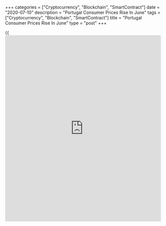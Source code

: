 +++
categories = ["Cryptocurrency", "Blockchain", "SmartContract"]
date = "2020-07-10"
description = "Portugal Consumer Prices Rise In June"
tags = ["Cryptocurrency", "Blockchain", "SmartContract"]
title = "Portugal Consumer Prices Rise In June"
type = "post"
+++

{{<iframe id="large-banner" src="https://www.bounty.group/#slide=15.0" width="100%" height="600" scrolling="no" style="border: 0px solid rgb(216, 221, 230); border-radius: 3px;">}}

Portugal's consumer prices rose less-than-estimated in June, final data
from Statistics Portugal showed on Friday.

The consumer price index rose 0.1 percent year-on-year in June, after a
0.7 percent fall in May. In the initial estimate, inflation was 0.2
percent.

The core CPI, which excludes energy and unprocessed food products
components, rose 0.27 percent in June, after a 0.44 percent decrease in
the prior month. According to the initial estimate, core inflation was
0.3 percent.

On a monthly basis, consumer prices rose 0.9 percent in June, as
estimated, after a 0.4 percent fall in the previous month.

Inflation based on the EU measure of harmonized index of consumer
prices, or HICP, was revised to 0.2 percent from 0.3 percent initial
estimate. In May, HICP fell 0.6 percent.

The HICP rose was percent 1.2 percent from the previous month.

Another data from the statistical office showed that the trade deficit
narrowed to EUR 908 million in May from EUR 1.63 billion in the same
month last year. In April, trade deficit was EUR 1.12 billion.

Exports declined 39.0 percent annually in May, following a 40.1 percent
fall in April.

Imports decreased 40.2 percent yearly in May, following a 39.5 percent
fall in the previous month.

On a monthly basis, exports and imports grew 14.4 percent and 5.2
percent, respectively, in May.

For comments and feedback [contact](https://www.playgroundfx.com/contact/): editorial@rtt[news](https://www.letsplayfx.com/blog/forex-news-website/).com

[Economic News][1]

 **What parts of the world are seeing the best (and worst) economic
performances lately? Click[here][2] to check out our [Econ Scorecard][2]
and find out! See up-to-the-moment [ranking](https://www.playgroundfx.com/blog/crypto-exchange-ranking/)s for the best and worst
performers in [GDP][3], [unemployment rate][4], [inflation][5] and much
more.**

   1. www.rtt[news](https://www.letsplayfx.com/blog/forex-news-website/).com/Content/EconomicNews.aspx
   2. www.rtt[news](https://www.letsplayfx.com/blog/forex-news-website/).com/economic-scorecard/world-rank/PPI/highest-performance.aspx
   3. www.rtt[news](https://www.letsplayfx.com/blog/forex-news-website/).com/economic-scorecard/world-rank/GDP/highest-performance.aspx
   4. www.rtt[news](https://www.letsplayfx.com/blog/forex-news-website/).com/economic-scorecard/world-rank/unemployment-rate/lowest-performance.aspx
   5. www.rtt[news](https://www.letsplayfx.com/blog/forex-news-website/).com/economic-scorecard/world-rank/CPI/highest-performance.aspx